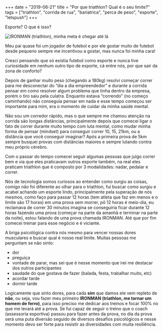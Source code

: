 +++
date = "2019-06-21"
title = "Por que triathlon? Qual é o seu limite?"
tags = ["triathlon", "corrida de rua", "bariatrica", "perca de peso", "esporte", "letspush"]
+++

Esporte? O que é isso?

![IRONMAN (triathlon), minha meta é chegar até lá](/blog/ironman-triathlon.jpg#center)

Meu pai quase foi um jogador de futebol e por ele gostar muito de futebol desde pequeno sempre me incentivou a gostar, mas nunca foi minha cara!

Cresci pensando que só existia futebol como esporte e nunca tive curiosidade em nenhum outro tipo de esporte, cá entre nós, por que sair da zona de conforto?

Depois de ganhar muito peso (chegando a 180kg) resolvi começar correr para me desconectar do “dia a dia empreendedor” e durante a corrida pensar em como resolver algum problema que tinha dentro da empresa, porém o tiro saiu pela culatra. Enquanto estava “correndo” (no começo caminhando) não conseguia pensar em nada e esse tempo começou ser importante para mim, era o momento de cuidar da minha saúde mental.

Não sou um corredor rápido, mas o que sempre me chamou atenção na corrida são longas distâncias, principalmente depois que comecei ligar o fato de correr durante muito tempo com luta mental, como mudar minha forma de pensar (mindset) para conseguir correr 10, 15, 21km, ou a distância que você conseguir imaginar? Após a primeira prova de 5km sempre busquei provas com distâncias maiores e sempre lutando contra meu próprio cérebro.

Com o passar do tempo comecei seguir algumas pessoas que julgo correr bem e via que eles praticavam outros esporte também, na real eles praticam triathlon que é composto por 3 modalidades: nadar, pedalar e correr.

Nós de tecnologia somos curiosos ao entender como surgiu as coisas, comigo não foi diferente ao olhar para o triathlon, fui buscar como surgiu e acabei achando um esporte lindo, principalmente pela superação de nós mesmos, como faço para passar 12 horas (tem atleta que faz em menos e o limite são 17 horas) em uma prova sem morrer, pô 12 horas é meio-dia, eu reclamava de correr 30 minutos imagina se conseguiria ficar durante 12 horas fazendo uma prova (começar na parte da amanhã e terminar na parte da noite), estou falando de uma prova chamada IRONMAN. Até que por fim comecei treinar para esse negócio e é viciante.

A briga psicológica contra nós mesmo para vencer nossas dores musculares e buscar qual é nosso real limite. Muitas pessoas me perguntam se não sinto:
- dor
- preguiça
- vontade de parar, mas sei que é nesse momento que irei me destacar dos outros participantes
- saudade do que gostava de fazer (balada, festa, trabalhar muito, etc)
- acordar tarde
- dormir tarde

Logicamente que sinto dores, para cada **sim** que damos ele vem repleto de **não**, ou seja, vou fazer meu primeiro **IRONMAN (triathlon, me tornar um homem de ferro)**, para isso preciso me dedicar aos treinos e focar 100% no que me levará até a prova. Se fui capaz de seguir o treino que o coach (assessoria esportiva) passou para fazer antes da prova, no dia da prova será uma puta diversão seguido de diversos desafios psicológicos e nesse momento devo ser forte para resistir as diversidades com muita resiliência.
